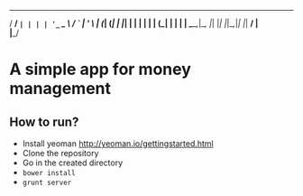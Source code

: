    ___ __ _ _   _ _ __ ___   __ _ _ __  
  / __/ _` | | | | '_ ` _ \ / _` | '_ \ 
 | (_| (_| | |_| | | | | | | (_| | | | |
  \___\__,_|\__, |_| |_| |_|\__,_|_| |_|
             __/ |                      
            |___/                       

A simple app for money management
==================================

## How to run?
- Install yeoman http://yeoman.io/gettingstarted.html
- Clone the repository
- Go in the created directory
- `bower install`
- `grunt server`



